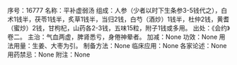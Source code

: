 序号：16777
名称：平补虚弱汤
组成：人参（少者以时下生条参3-5钱代之），白术1钱半，茯苓1钱半，炙草1钱半，当归2钱，白芍（酒炒）1钱半，杜仲2钱，黄耆（蜜炒）2钱，甘枸杞，山药各2-3钱，五味15粒，附子1钱或多用。
出处：《会约》卷二。
主治：气血两虚，脾肾悉亏，身倦神晕者。
加减：None
功效：None
用法用量：生姜、大枣为引。
制备方法：None
临床应用：None
各家论述：None
用药禁忌：None
附注：None
